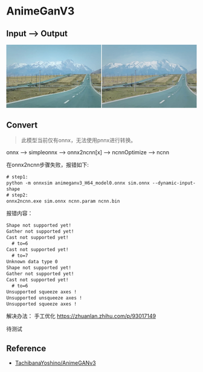 # AnimeGanV3

## Input --> Output

![Input](input.jpg)

## Convert 

> 此模型当前仅有onnx，无法使用pnnx进行转换。

onnx --> simpleonnx --> onnx2ncnn[x] --> ncnnOptimize --> ncnn

在onnx2ncnn步骤失败，报错如下:
```
# step1: 
python -m onnxsim animeganv3_H64_model0.onnx sim.onnx --dynamic-input-shape
# step2:
onnx2ncnn.exe sim.onnx ncnn.param ncnn.bin
```
报错内容：
```log
Shape not supported yet!
Gather not supported yet!
Cast not supported yet!
  # to=6
Cast not supported yet!
  # to=7
Unknown data type 0
Shape not supported yet!
Gather not supported yet!
Cast not supported yet!
  # to=6
Unsupported squeeze axes !
Unsupported unsqueeze axes !
Unsupported squeeze axes !
```
解决办法： 手工优化
https://zhuanlan.zhihu.com/p/93017149

待测试


## Reference

- [TachibanaYoshino/AnimeGANv3](https://github.com/TachibanaYoshino/AnimeGANv3)


